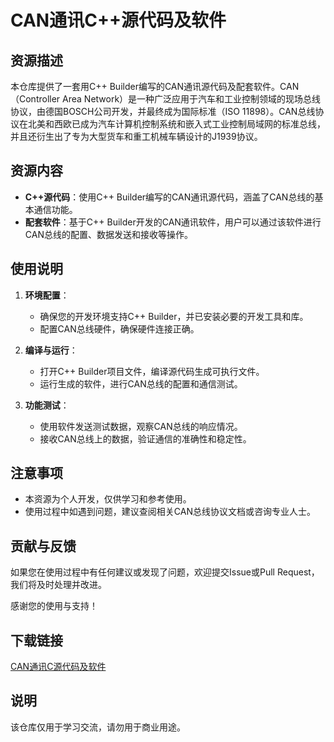 # CAN通讯C++源代码及软件

## 资源描述

本仓库提供了一套用C++ Builder编写的CAN通讯源代码及配套软件。CAN（Controller Area Network）是一种广泛应用于汽车和工业控制领域的现场总线协议，由德国BOSCH公司开发，并最终成为国际标准（ISO 11898）。CAN总线协议在北美和西欧已成为汽车计算机控制系统和嵌入式工业控制局域网的标准总线，并且还衍生出了专为大型货车和重工机械车辆设计的J1939协议。

## 资源内容

- **C++源代码**：使用C++ Builder编写的CAN通讯源代码，涵盖了CAN总线的基本通信功能。
- **配套软件**：基于C++ Builder开发的CAN通讯软件，用户可以通过该软件进行CAN总线的配置、数据发送和接收等操作。

## 使用说明

1. **环境配置**：
   - 确保您的开发环境支持C++ Builder，并已安装必要的开发工具和库。
   - 配置CAN总线硬件，确保硬件连接正确。

2. **编译与运行**：
   - 打开C++ Builder项目文件，编译源代码生成可执行文件。
   - 运行生成的软件，进行CAN总线的配置和通信测试。

3. **功能测试**：
   - 使用软件发送测试数据，观察CAN总线的响应情况。
   - 接收CAN总线上的数据，验证通信的准确性和稳定性。

## 注意事项

- 本资源为个人开发，仅供学习和参考使用。
- 使用过程中如遇到问题，建议查阅相关CAN总线协议文档或咨询专业人士。

## 贡献与反馈

如果您在使用过程中有任何建议或发现了问题，欢迎提交Issue或Pull Request，我们将及时处理并改进。

感谢您的使用与支持！

## 下载链接
[CAN通讯C源代码及软件](https://pan.quark.cn/s/d4facd288fcb)

## 说明

该仓库仅用于学习交流，请勿用于商业用途。
